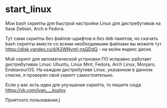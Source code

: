 # start_linux
Мои bash скрипты для быстрой настройки Linux для дистребутивов на базе Debian, Arch и Fedora.

Тут сами скрипты без файлов-шрифтов и без deb пакетов, но скачать bash скрипты вместе со всеми необходимыми файлами вы можете тут https://disk.yandex.ru/d/A2WNymI-nsQDdQ - на моём яндекс диске.

Мой скрипт для автоматической установки ПО исправно работает дистребутивах Linux: Ubuntu, Linux Mint, Fedora, Arch Linux, Monjaro, EndeavourOS. На каждом дистребутиве Linux, указанном в данном списке, я проверял свой скрипт самостоятельно.

Если у вас есть идеи для улучшения скрипта, то пишите сюда https://vk.com/ivan___kozlov

Приятного пользования;)

